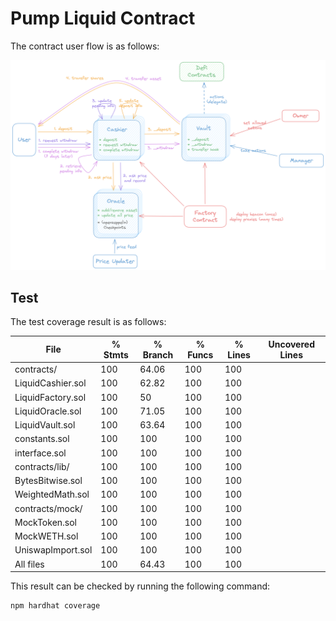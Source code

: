 # Pump Liquid Contract

The contract user flow is as follows:

![User-Flow](images/user-flow.png)

## Test

The test coverage result is as follows:

File                |  % Stmts | % Branch |  % Funcs |  % Lines |Uncovered Lines |
--------------------|----------|----------|----------|----------|----------------|
 contracts/         |      100 |    64.06 |      100 |      100 |                |
  LiquidCashier.sol |      100 |    62.82 |      100 |      100 |                |
  LiquidFactory.sol |      100 |       50 |      100 |      100 |                |
  LiquidOracle.sol  |      100 |    71.05 |      100 |      100 |                |
  LiquidVault.sol   |      100 |    63.64 |      100 |      100 |                |
  constants.sol     |      100 |      100 |      100 |      100 |                |
  interface.sol     |      100 |      100 |      100 |      100 |                |
 contracts/lib/     |      100 |      100 |      100 |      100 |                |
  BytesBitwise.sol  |      100 |      100 |      100 |      100 |                |
  WeightedMath.sol  |      100 |      100 |      100 |      100 |                |
 contracts/mock/    |      100 |      100 |      100 |      100 |                |
  MockToken.sol     |      100 |      100 |      100 |      100 |                |
  MockWETH.sol      |      100 |      100 |      100 |      100 |                |
  UniswapImport.sol |      100 |      100 |      100 |      100 |                |
All files           |      100 |    64.43 |      100 |      100 |                |

This result can be checked by running the following command:

```bash
npm hardhat coverage
```
